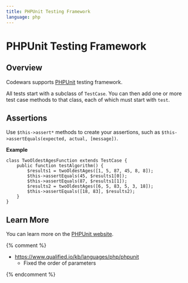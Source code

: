 ```yaml
---
title: PHPUnit Testing Framework
language: php
---
```


# PHPUnit Testing Framework

## Overview

Codewars supports [PHPUnit](https://phpunit.de/) testing framework.

All tests start with a subclass of `TestCase`.
You can then add one or more test case methods to that class,
each of which must start with `test`.

## Assertions

Use `$this->assert*` methods to create your assertions,
such as `$this->assertEquals(expected, actual, [message])`.

**Example**

```php?start_inline=true
class TwoOldestAgesFunction extends TestCase {
    public function testAlgorithm() {
        $results1 = twoOldestAges([1, 5, 87, 45, 8, 8]);
        $this->assertEquals(45, $results1[0]);
        $this->assertEquals(87, $results1[1]);
        $results2 = twoOldestAges([6, 5, 83, 5, 3, 18]);
        $this->assertEquals([18, 83], $results2);
    }
}
```

## Learn More

You can learn more on the [PHPUnit website](https://phpunit.de/).

{% comment %}

- <https://www.qualified.io/kb/languages/php/phpunit>
  - Fixed the order of parameters

{% endcomment %}
